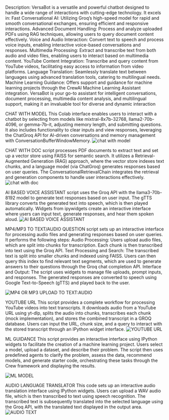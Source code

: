 Description: VersaBot is a versatile and powerful chatbot designed to handle a wide range of interactions with cutting-edge technology. It excels in:
Fast Conversational AI: Utilizing Groq’s high-speed model for rapid and smooth conversational exchanges, ensuring efficient and responsive interactions. Advanced Document Handling: Process and analyze uploaded PDFs using RAG techniques, allowing users to query document content effectively. Voice and Audio Interaction: Convert text to speech and process voice inputs, enabling interactive voice-based conversations and responses. Multimedia Processing: Extract and transcribe text from both audio and video files, enabling users to interact based on multimedia content. YouTube Content Integration: Transcribe and query content from YouTube videos, facilitating easy access to information from video platforms. Language Translation: Seamlessly translate text between languages using advanced translation tools, catering to multilingual needs. Machine Learning Guidance: Offers support and guidance for machine learning projects through the CrewAI Machine Learning Assistant integration. VersaBot is your go-to assistant for intelligent conversations, document processing, multimedia content analysis, and multilingual support, making it an invaluable tool for diverse and dynamic interaction

CHAT WITH MODEL
This Colab interface enables users to interact with a chatbot by selecting from models like mixtral-8x7b-32768, llama2-70b-4096, or gemma-7b-it, adjusting memory length, and submitting questions. It also includes functionality to clear inputs and view responses, leveraging the ChatGroq API for AI-driven conversations and memory management with ConversationBufferWindowMemory.
![chat with model](https://github.com/user-attachments/assets/c85079fa-6a0d-43bd-b0b7-56f65f22c6a4)

CHAT WITH DOC
script processes PDF documents to extract text and set up a vector store using FAISS for semantic search. It utilizes a Retrieval-Augmented Generation (RAG) approach, where the vector store indexes text chunks, and a language model (via ChatGroq) generates responses based on user queries. The ConversationalRetrievalChain integrates the retrieval and generation components to handle user interactions effectively.
![chat with doc](https://github.com/user-attachments/assets/ebbd29e6-0e31-4342-a8cb-cfe39ff19a65)

AI BASED VOICE ASSISTANT
script uses the Groq API with the llama3-70b-8192 model to generate text responses based on user input. The gTTS library converts the generated text into speech, which is then played automatically. Widgets from ipywidgets create an interactive interface where users can input text, generate responses, and hear them spoken aloud.
![AI BASED VOICE ASSISTANT](https://github.com/user-attachments/assets/1c4f860a-650a-4be5-a7b3-6e9fde83ff4c)

MP4/MP3 TO TEXT/AUDIO QUESTION
script sets up an interactive interface for processing audio files and generating responses based on user queries. It performs the following steps:
Audio Processing: Users upload audio files, which are split into chunks for transcription. Each chunk is then transcribed into text using the Groq API. Text Processing and Search: The transcribed text is split into smaller chunks and indexed using FAISS. Users can then query this index to find relevant text segments, which are used to generate answers to their questions through the Groq chat completion API. Interface and Output: The script uses widgets to manage file uploads, prompt inputs, and responses. The generated responses are converted to speech using Google Text-to-Speech (gTTS) and played back to the user.

![MP4 OR MP3 UPLOAD TO TEXT:AUDIO](https://github.com/user-attachments/assets/7f74aa36-e609-4ae3-ac38-293322a1d137)

YOUTUBE URL
This script provides a complete workflow for processing YouTube videos into text transcripts. It downloads audio from a YouTube URL using yt-dlp, splits the audio into chunks, transcribes each chunk (mock implementation), and stores the combined transcript in a GROQ database. Users can input the URL, chunk size, and a query to interact with the stored transcript through an IPython widget interface.
![YOUTUBE URL](https://github.com/user-attachments/assets/1aa27d3f-aef9-4736-91e8-f9e56c04c2e0)

ML GUIDANCE
This script provides an interactive interface using IPython widgets to facilitate the creation of a machine learning project. Users select a model, upload a dataset, and describe their problem. The script then uses predefined agents to clarify the problem, assess the data, recommend models, and generate starter code, orchestrating these tasks through the Crew framework and displaying the results.

![ML MODEL](https://github.com/user-attachments/assets/64125ba2-0470-475d-91c3-4b30ce1b92d2)

AUDIO LANGUAGE TRANSLATOR
This code sets up an interactive audio translation interface using IPython widgets. Users can upload a WAV audio file, which is then transcribed to text using speech recognition. The transcribed text is subsequently translated into the selected language using the Groq API, with the translated text displayed in the output area.
![AUDIO TEXT](https://github.com/user-attachments/assets/673aafdc-1efc-4040-a800-089cd4683af5)



